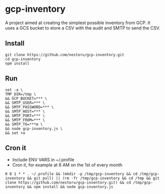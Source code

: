 # gcp-inventory
A project aimed at creating the  simplest possible inventory from GCP. It uses a GCS bucket to store a CSV with the audit and SMTP to send the CSV.

## Install
```
git clone https://github.com/nestoru/gcp-inventory.git
cd gcp-inventory
npm install
```

## Run
```
set -a \
TMP_DIR=/tmp \
&& GCP_BUCKET=*** \
&& SMTP_USER=*** \
&& SMTP_PASSWORD=*** \
&& SMTP_HOST=*** \
&& SMTP_PORT=*** \
&& SMTP_FROM=*** \
&& SMTP_TO=***m \
&& node gcp-inventory.js \
&& set +a
```

## Cron it
- Include ENV VARS in ~/.profile 
- Cron it, for example at 8 AM on the 1st of every month
```
0 8 1 * * . ~/.profile && (mkdir -p /tmp/gcp-inventory && cd /tmp/gcp-inventory && git pull) || (rm -fr /tmp/gcp-inventory && cd /tmp && git clone https://github.com/nestoru/gcp-inventory.git) && cd /tmp/gcp-inventory && npm install && node gcp-inventory.js
```
